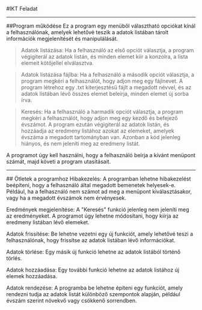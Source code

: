 #IKT Feladat
<hr>
##Program működése
Ez a program egy menüből választható opciókat kínál a felhasználónak, amelyek lehetővé teszik a adatok listában tárolt információk megjelenítését és manipulálását.

> Adatok listázása: Ha a felhasználó az első opciót választja, a program végigiterál az adatok listán, és minden elemet kiír a konzolra, a lista elemeit kötőjellel elválasztva.

> Adatok listázása fájlba: Ha a felhasználó a második opciót választja, a program megkéri a felhasználót, hogy adjon meg egy fájlnevet. A program létrehoz egy .txt kiterjesztésű fájlt a megadott névvel, és az adatok listában lévő összes elemet beleírja, minden elemet új sorba írva.

> Keresés: Ha a felhasználó a harmadik opciót választja, a program megkéri a felhasználót, hogy adjon meg egy kezdő és befejező évszámot. A program ezután végigiterál az adatok listán, és hozzáadja az eredmeny listához azokat az elemeket, amelyek évszáma a megadott tartományban van. Azonban a kód jelenleg hiányos, és nem jeleníti meg az eredmeny listát.

A programot úgy kell használni, hogy a felhasználó beírja a kívánt menüpont számát, majd követi a program utasításait.

<hr>
## Ötletek a programhoz
Hibakezelés: A programban lehetne hibakezelést beépíteni, hogy a felhasználó által megadott bemenetek helyesek-e. Például, ha a felhasználó nem számot ad meg a menüpont kiválasztásakor, vagy ha a megadott évszámok nem érvényesek.

Eredmények megjelenítése: A "Keresés" funkció jelenleg nem jeleníti meg az eredményeket. A programot úgy lehetne módosítani, hogy kiírja az eredmeny listában lévő elemeket.

Adatok frissítése: Be lehetne vezetni egy új funkciót, amely lehetővé teszi a felhasználónak, hogy frissítse az adatok listában lévő információkat.

Adatok törlése: Egy másik új funkció lehetne az adatok listából történő törlés.

Adatok hozzáadása: Egy további funkció lehetne az adatok listához új elemek hozzáadása.

Adatok rendezése: A programba be lehetne építeni egy funkciót, amely rendezni tudja az adatok listát különböző szempontok alapján, például évszám szerint növekvő vagy csökkenő sorrendben.
